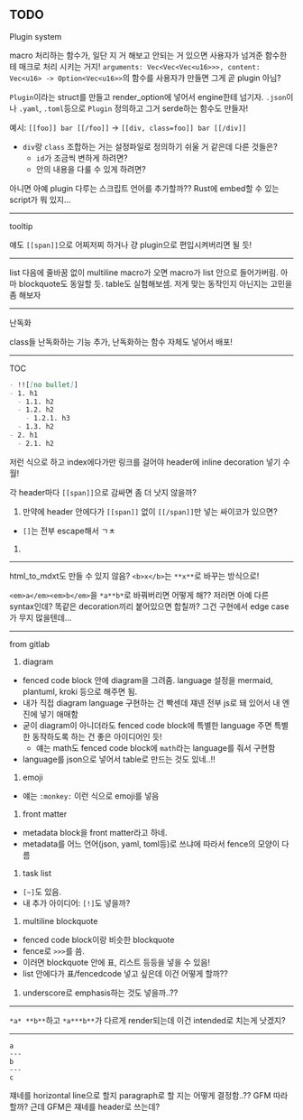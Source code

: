 ## TODO

Plugin system

macro 처리하는 함수가, 일단 지 거 해보고 안되는 거 있으면 사용자가 넘겨준 함수한테 매크로 처리 시키는 거지! `arguments: Vec<Vec<Vec<u16>>>, content: Vec<u16> -> Option<Vec<u16>>`의 함수를 사용자가 만들면 그게 곧 plugin 아님?

`Plugin`이라는 struct를 만들고 render_option에 넣어서 engine한테 넘기자. `.json`이나 `.yaml`, `.toml`등으로 `Plugin` 정의하고 그거 serde하는 함수도 만들자!

예시: `[[foo]] bar [[/foo]]` -> `[[div, class=foo]] bar [[/div]]`
- `div`랑 `class` 조합하는 거는 설정파일로 정의하기 쉬울 거 같은데 다른 것들은?
  - `id`가 조금씩 변하게 하려면?
  - 안의 내용을 다룰 수 있게 하려면?

아니면 아예 plugin 다루는 스크립트 언어를 추가할까?? Rust에 embed할 수 있는 script가 뭐 있지...

---

tooltip

얘도 `[[span]]`으로 어찌저찌 하거나 걍 plugin으로 편입시켜버리면 될 듯!

---

list 다음에 줄바꿈 없이 multiline macro가 오면 macro가 list 안으로 들어가버림. 아마 blockquote도 동일할 듯. table도 실험해보셈. 저게 맞는 동작인지 아닌지는 고민을 좀 해보자

---

난독화

class들 난독화하는 기능 추가, 난독화하는 함수 자체도 넣어서 배포!

---

TOC

```markdown
- !![[no bullet]]
- 1. h1
  - 1.1. h2
  - 1.2. h2
    - 1.2.1. h3
  - 1.3. h2
- 2. h1
  - 2.1. h2
```

저런 식으로 하고 index에다가만 링크를 걸어야 header에 inline decoration 넣기 수월!

각 header마다 `[[span]]`으로 감싸면 좀 더 낫지 않을까?
1. 만약에 header 안에다가 `[[span]]` 없이 `[[/span]]`만 넣는 싸이코가 있으면?
  - `[]`는 전부 escape해서 ㄱㅊ
1. 

---

html_to_mdxt도 만들 수 있지 않음? `<b>x</b>`는 `**x**`로 바꾸는 방식으로!

`<em>a</em><em>b</em>`을 `*a**b*`로 바꿔버리면 어떻게 해?? 저러면 아예 다른 syntax인데? 똑같은 decoration끼리 붙어있으면 합칠까? 그건 구현에서 edge case가 무지 많을텐데...

---

from gitlab

1. diagram
  - fenced code block 안에 diagram을 그려줌. language 설정을 mermaid, plantuml, kroki 등으로 해주면 됨.
  - 내가 직접 diagram language 구현하는 건 빡센데 쟤넨 전부 js로 돼 있어서 내 엔진에 넣기 애매함
  - 굳이 diagram이 아니더라도 fenced code block에 특별한 language 주면 특별한 동작하도록 하는 건 좋은 아이디어인 듯!
    - 얘는 math도 fenced code block에 `math`라는 language를 줘서 구현함
  - language를 json으로 넣어서 table로 만드는 것도 있네..!!
1. emoji
  - 얘는 `:monkey:` 이런 식으로 emoji를 넣음
1. front matter
  - metadata block을 front matter라고 하네.
  - metadata를 어느 언어(json, yaml, toml등)로 쓰냐에 따라서 fence의 모양이 다름
1. task list
  - `[~]`도 있음.
  - 내 추가 아이디어: `[!]`도 넣을까?
1. multiline blockquote
  - fenced code block이랑 비슷한 blockquote
  - fence로 `>>>`를 씀.
  - 이러면 blockquote 안에 표, 리스트 등등을 넣을 수 있음!
  - list 안에다가 표/fencedcode 넣고 싶은데 이건 어떻게 할까??
1. underscore로 emphasis하는 것도 넣을까..??

---

`*a* **b**`하고 `*a***b**`가 다르게 render되는데 이건 intended로 치는게 낫겠지?

---

```
a
---
b
---
c
```

쟤네를 horizontal line으로 할지 paragraph로 할 지는 어떻게 결정함..?? GFM 따라할까? 근데 GFM은 쟤네를 header로 쓰는데?